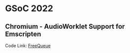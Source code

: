 # GSoC 2022 
## Chromium - AudioWorklet Support for Emscripten

Code Link: [FreeQueue](https://github.com/GoogleChromeLabs/web-audio-samples/tree/main/src/audio-worklet/free-queue)
